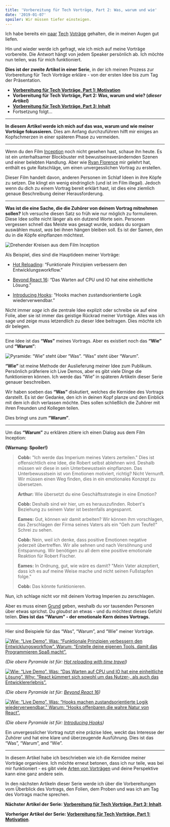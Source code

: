 ```yaml
---
title: 'Vorbereitung für Tech Vorträge, Part 2: Was, warum und wie'
date: '2019-01-07'
spoiler: Wir müssen tiefer einsteigen.
---
```


Ich habe bereits ein [paar](https://www.youtube.com/watch?v=xsSnOQynTHs) [Tech](https://www.youtube.com/watch?v=nLF0n9SACd4) [Voträge](https://www.youtube.com/watch?v=dpw9EHDh2bM) gehalten, die in meinen Augen gut liefen.

Hin und wieder werde ich gefragt, wie ich mich auf meine Vorträge vorbereite.
Die Antwort hängt von jedem Speaker persönlich ab.
Ich möchte nun teilen, was für mich funktioniert.

**Dies ist der zweite Artikel in einer Serie**, in der ich meinen Prozess zur Vorbereitung für Tech Vorträge erkläre - von der ersten Idee bis zum Tag der Präsentation.

* **[Vorbereitung für Tech Vorträge, Part 1: Motivation](/preparing-for-tech-talk-part-1-motivation/)**
* **Vorbereitung für Tech Vorträge, Part 2: Was, warum und wie? (*dieser Artikel*)**
* **[Vorbereitung für Tech Vorträge, Part 3: Inhalt](/preparing-for-tech-talk-part-3-content/)**
* Fortsetzung folgt…

<p />

---

**In diesem Artikel werde ich mich auf das was, warum und wie meiner Vorträge fokussieren.** Dies am Anfang durchzuführen hilft mir einiges an Kopfschmerzen in einer späteren Phase zu vermeiden.

---

Wenn du den Film [Inception](https://en.wikipedia.org/wiki/Inception) noch nicht gesehen hast, schaue ihn heute. Es ist ein unterhaltsamer Blockbuster mit bewustseinsverändernden Szenen und einer belebten Handlung. Aber wie [Ryan Florence](https://mobile.twitter.com/ryanflorence) mir gelehrt hat, enthält es gute Ratschläge, um einen unvergesslichen Vortrag zu erstellen.

Dieser Film handelt davon, anderen Personen im Schlaf Ideen in ihre Köpfe zu setzen. Die klingt ein wenig eindringlich (und ist im Film illegal). Jedoch wenn du dich zu einem Vortrag bereit erklärt hast, ist dies eine ziemlich genaue Beschreibung deiner Herausforderung.

---

**Was ist die eine Sache, die die Zuhörer von deinem Vortrag mitnehmen sollen?** Ich versuche diesen Satz so früh wie nur möglich zu formulieren. Diese Idee sollte nicht länger als ein dutzend Worte sein. Personen vergessen schnell das Meiste was gesagt wurde, sodass du sorgsam auswählen musst, *was* bei ihnen hängen bleiben soll. Es ist der Samen, den du in die Köpfe einpflanzen möchtest.

![Drehender Kreisen aus dem Film Inception](./totem.jpg)

Als Beispiel, dies sind die Hauptideen meiner Vorträge:

* [Hot Reloading](https://www.youtube.com/watch?v=xsSnOQynTHs): “Funktionale Prinzipien verbessern den Entwicklungsworkflow.”

* [Beyond React 16](https://www.youtube.com/watch?v=nLF0n9SACd4): “Das Warten auf CPU und IO hat eine einheitliche Lösung.”

* [Introducing Hooks](https://www.youtube.com/watch?v=dpw9EHDh2bM): “Hooks machen zustandsorientierte Logik wiederverwendbar.”

Nicht immer *sage* ich die zentrale Idee explizit oder schreibe sie auf eine Folie, aber sie ist immer das geistige Rückrad meiner Vorträge. Alles was ich sage und zeige muss letzendlich zu dieser Idee beitragen. Dies möchte ich dir belegen.

---

Eine Idee ist das **“Was”** meines Vortrags. Aber es existiert noch das **“Wie”** und **“Warum”**:

![Pyramide: “Wie” steht über “Was”. “Was” steht über “Warum”.](./how-what-why.png)

**“Wie”** ist meine Methode der Auslieferung meiner Idee zum Publikum. Persönlich präferiere ich Live Demos, aber es gibt viele Dinge die funktionieren können. Ich werde das “Wie” in späteren Artikeln dieser Serie genauer beschreiben.

Wir haben soeben das **“Was”** diskutiert, welches die Kernidee des Vortrags darstellt. Es ist der Gedanke, den ich in deinen Kopf planze und den Einblick mit dem ich dich verlassen möchte. Dies sollen schließlich die Zuhörer mit ihren Freunden und Kollegen teilen.

Dies bringt uns zum **“Warum”**.

---

Um das **“Warum”** zu erklären zitiere ich einen Dialog aus dem Film Inception:

**(Warnung: Spoiler!)**

>**Cobb:** "Ich werde das Imperium meines Vaters zerteilen." Dies ist offensichtlich eine Idee, die Robert selbst ablehnen wird. Deshalb müssen wir diese in sein Unterbewustsein einpflanzen. Das Unterbewusstsein ist von Emotionen motiviert, richtig? Nicht Vernunft. Wir müssen einen Weg finden, dies in ein emotionales Konzept zu übersetzen.
>
>**Arthur:** Wie übersetzt du eine Geschäftsstrategie in eine Emotion?
>
>**Cobb:** Deshalb sind wir hier, um es herauszufinden. Robert's Beziehung zu seinem Vater ist bestenfalls angespannt.
>
>**Eames:** Gut, können wir damit arbeiten? Wir können ihm vorschlagen, das Zerschlagen der Firma seines Vaters als ein "Geh zum Teufel!" Schrei zu sehen.
>
>**Cobb:** Nein, weil ich denke, dass positive Emotionen negative jederzeit übertreffen. Wir alle sehnen und nach Versöhnung und Entspannung. Wir benötigen zu all dem eine positive emotionale Reaktion für Robert Fischer.
>
>**Eames:** In Ordnung, gut, wie wäre es damit? "Mein Vater akzeptiert, dass ich es auf meine Weise mache und nicht seinen Fußstapfen folge."
>
>**Cobb:** Das könnte funktionieren.

Nun, ich schlage nicht vor mit deinem Vortrag Imperien zu zerschlagen.

Aber es muss einen [Grund](/preparing-for-tech-talk-part-1-motivation/) geben, weshalb du vor tausenden Personen über etwas sprichst. Du *glaubst* an etwas - und du möchtest dieses Gefühl teilen. **Dies ist das “Warum” - der emotionale Kern deines Vortrags.**

---

Hier sind Beispiele für das “Was”, “Warum”, and “Wie” meiner Vorträge.

<a href="https://www.youtube.com/watch?v=xsSnOQynTHs" target="_blank">![Wie: “Live Demo”. Was: “Funktionale Prinzipien verbessern den Entwicklungsworkflow”. Warum: “Erstelle deine eigenen Tools, damit das Programmieren Spaß macht”.](how-what-why-hot-reloading.png)</a>

*(Die obere Pyramide ist für: [Hot reloading with time travel](https://www.youtube.com/watch?v=xsSnOQynTHs))*


<a href="https://www.youtube.com/watch?v=nLF0n9SACd4" target="_blank">![Wie: “Live Demo”. Was: “Das Warten auf CPU und IO hat eine einheitliche Lösung”. Why: “React kümmert sich sowohl um das Nutzer-, als auch das Entwicklererlebnis”.](how-what-why-beyond-react-16.png)</a>

*(Die obere Pyramide ist für: [Beyond React 16](https://www.youtube.com/watch?v=nLF0n9SACd4))*

<a href="https://www.youtube.com/watch?v=dpw9EHDh2bM" target="_blank">![Wie: “Live Demo”. Was: “Hooks machen zustandsorientierte Logik wiederverwendbar.” Warum: “Hooks offenbaren die wahre Natur von React”.](how-what-why-introducing-hooks.png)</a>

*(Die obere Pyramide ist für: [Introducing Hooks](https://www.youtube.com/watch?v=dpw9EHDh2bM))*

Ein unvergesslicher Vortrag nutzt eine präzise Idee, weckt das Interesse der Zuhörer und hat eine klare und überzeugende Ausführung. Dies ist das “Was”, “Warum”, and “Wie”.

---

In diesem Artikel habe ich beschrieben wie ich die Kernidee meiner Vorträge organisiere. Ich möchte erneut betonen, dass ich nur teile, was bei mir funktioniert - es gibt viele [Arten von Vorträgen](https://mobile.twitter.com/jackiehluo/status/1077717283026411520) und deine Perspektive kann eine ganz andere sein.

In den nächsten Artikeln dieser Serie werde ich über die Vorbereitungen vom Überblick des Vortrags, den Folien, dem Proben und was ich am Tag des Vortrags mache sprechen.

**Nächster Artikel der Serie: [Vorbereitung für Tech Vorträge, Part 3: Inhalt](/preparing-for-tech-talk-part-3-content/)**.

**Vorheriger Artikel der Serie: [Vorbereitung für Tech Vorträge, Part 1: Motivation](/preparing-for-tech-talk-part-1-motivation/)**.
